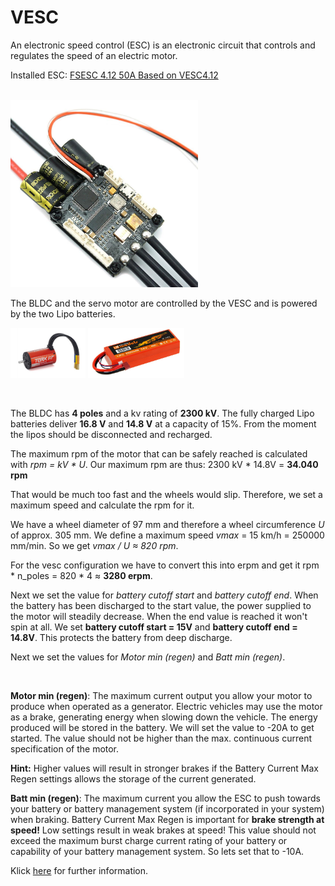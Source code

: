 # VESC
An electronic speed control (ESC) is an electronic circuit that controls and regulates the speed of an electric motor. 

Installed ESC:  [FSESC 4.12 50A Based on VESC4.12](https://flipsky.net/products/torque-esc-vesc-%C2%AE-bldc-electronic-speed-controller)

</br>

<img src="images/../../images/vesc.jpeg" title="MXCarkit" width="300">

</br>

The BLDC and the servo motor are controlled by the VESC and is powered by the two Lipo batteries.

<p float="left">
  <img src="../images/kyosho_torx8.jpg" height="80" />
  <img src="../images/LiPo.jpg" height="80" /> 
</p>

</br>

The BLDC has **4 poles** and a kv rating of **2300 kV**. The fully charged Lipo batteries deliver **16.8 V** and **14.8 V** at a capacity of 15%. From the moment the lipos should be disconnected and recharged.

The maximum rpm of the motor that can be safely reached is calculated with *rpm = kV * U*. Our maximum rpm are thus: 2300 kV * 14.8V = **34.040 rpm**

That would be much too fast and the wheels would slip. Therefore, we set a maximum speed and calculate the rpm for it.

We have a wheel diameter of 97 mm and therefore a wheel circumference *U* of approx. 305 mm. We define a maximum speed  *vmax* = 15 km/h = 250000 mm/min. So we get *vmax / U ≈ 820 rpm*.

For the vesc configuration we have to convert this into erpm and get it rpm * n_poles = 820 * 4 ≈ **3280 erpm**.

Next we set the value for *battery cutoff start* and *battery cutoff end*. When the battery has been discharged to the start value, the power supplied to the motor will steadily decrease. When the end value is reached it won't spin at all. We set **battery cutoff start = 15V** and **battery cutoff end = 14.8V**. This protects the battery from deep discharge.

Next we set the values for *Motor min (regen)* and *Batt min (regen)*.

</br>

**Motor min (regen)**: The maximum current output you allow your motor to produce when operated as a generator. Electric vehicles may use the motor as a brake, generating energy when slowing down the vehicle. The energy produced will be stored in the battery. We will set the value to -20A to get started. The value should not be higher than the max. continuous current specification of the motor.

**Hint:** Higher values will result in stronger brakes if the Battery Current Max Regen settings allows the storage of the current generated.

**Batt min (regen)**: The maximum current you allow the ESC to push towards your battery or battery management system (if incorporated in your system) when braking. Battery Current Max Regen is important for **brake strength at speed!** Low settings result in weak brakes at speed! This value should not exceed the maximum burst charge current rating of your battery or capability of your battery management system. So lets set that to -10A.

Klick [here](https://vesc-project.com/node/938) for further information.



